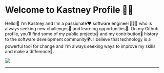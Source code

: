 # Welcome to Kastney Profile 🤝🏼

Hello!👋 I'm Kastney and I'm a passionate❤️ software engineer👨🏽‍🔬 who is always seeking new challenges🎯 and learning opportunities🌱. On my Github profile, you'll find some of my public projects🚧 and my contribution🔗 history to the software development community🌍. I believe that technology is a powerful tool for change and I'm always seeking ways to improve my skills and make a difference🙂.

<!-- Github Status -->
<img src="https://github-readme-stats.vercel.app/api?username=kastney&count_private=true&show_icons=true&theme=dark&bg_color=00000000&hide_border=true&custom_title=Kastney's GitHub Stats"/>

---
